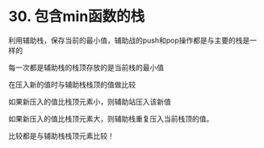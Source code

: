# 30. 包含min函数的栈

利用辅助栈，保存当前的最小值，辅助战的push和pop操作都是与主要的栈是一样的

每一次都是辅助栈的栈顶存放的是当前栈的最小值

在压入新的值时与辅助栈栈顶的值做比较

如果新压入的值比栈顶元素小，则辅助站压入该新值

如果新压入的值比栈顶元素大，则辅助栈重复压入当前栈顶的值。

比较都是与辅助栈栈顶元素比较！